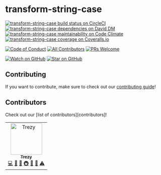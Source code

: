 # transform-string-case

[![transform-string-case build status on CircleCI][circleci-badge]][circleci]
[![transform-string-case dependencies on David DM][daviddm-badge]][daviddm]
[![transform-string-case maintainability on Code Climate][codeclimate-badge]][codeclimate]
[![transform-string-case coverage on Coveralls.io][coveralls-badge]][coveralls]

[![Code of Conduct][code-of-conduct-badge]][code-of-conduct]
[![All Contributors](https://img.shields.io/badge/all_contributors-1-orange.svg?style=flat-square)](#contributors)
[![PRs Welcome][prs-badge]][prs]

[![Watch on GitHub][github-watch-badge]][github-watch]
[![Star on GitHub][github-star-badge]][github-star]

## Contributing

If you want to contribute, make sure to check out our [contributing guide][contributing]!

## Contributors

Check out our [list of contributors][contributors]!
<!-- ALL-CONTRIBUTORS-LIST:START - Do not remove or modify this section -->
<!-- prettier-ignore-start -->
<!-- markdownlint-disable -->
<table>
  <tr>
    <td align="center"><a href="http://trezy.com"><img src="https://avatars2.githubusercontent.com/u/442980?v=4" width="100px;" alt="Trezy"/><br /><sub><b>Trezy</b></sub></a><br /><a href="https://github.com/trezy-studios/transform-string-case/commits?author=trezy" title="Code">💻</a> <a href="https://github.com/trezy-studios/transform-string-case/commits?author=trezy" title="Documentation">📖</a> <a href="#ideas-trezy" title="Ideas, Planning, & Feedback">🤔</a> <a href="#infra-trezy" title="Infrastructure (Hosting, Build-Tools, etc)">🚇</a> <a href="#maintenance-trezy" title="Maintenance">🚧</a> <a href="#tool-trezy" title="Tools">🔧</a> <a href="https://github.com/trezy-studios/transform-string-case/commits?author=trezy" title="Tests">⚠️</a></td>
  </tr>
</table>

<!-- markdownlint-enable -->
<!-- prettier-ignore-end -->
<!-- ALL-CONTRIBUTORS-LIST:END -->

[contributing]: CONTRIBUTING.md
[code-of-conduct]: CODE_OF_CONDUCT.md
[code-of-conduct-badge]: https://img.shields.io/badge/code%20of-conduct-ff69b4.svg?style=flat-square
[codeclimate]: https://codeclimate.com/github/trezy-studios/transform-string-case
[codeclimate-badge]: https://img.shields.io/codeclimate/maintainability/trezy-studios/transform-string-case.svg?style=flat-square
[coveralls]: https://coveralls.io/github/trezy-studios/transform-string-case
[coveralls-badge]: https://img.shields.io/coveralls/trezy-studios/transform-string-case.svg?style=flat-square
[daviddm]: https://david-dm.org/trezy-studios/transform-string-case
[daviddm-badge]: https://img.shields.io/david/dev/trezy-studios/transform-string-case.svg?style=flat-square
[github-watch]: https://github.com/trezy-studios/transform-string-case/watchers
[github-watch-badge]: https://img.shields.io/github/watchers/trezy-studios/transform-string-case.svg?style=social
[github-star]: https://github.com/trezy-studios/transform-string-case/stargazers
[github-star-badge]: https://img.shields.io/github/stars/trezy-studios/transform-string-case.svg?style=social
[prs]: CONTRIBUTING.md
[prs-badge]: https://img.shields.io/badge/PRs-welcome-brightgreen.svg?style=flat-square
[circleci]: https://circleci.com/gh/trezy-studios/workflows/transform-string-case
[circleci-badge]: https://img.shields.io/circleci/build/gh/trezy-studios/transform-string-case/master.svg?style=flat-square
